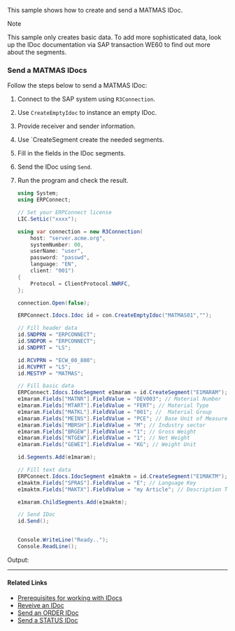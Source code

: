 This sample shows how to create and send a MATMAS IDoc.

Note

This sample only creates basic data. To add more sophisticated data, look up the IDoc documentation via SAP transaction WE60 to find out more about the segments.

### Send a MATMAS IDocs

Follow the steps below to send a MATMAS IDoc:

1. Connect to the SAP system using `R3Connection`.

1. Use `CreateEmptyIdoc` to instance an empty IDoc.

1. Provide receiver and sender information.

1. Use \`CreateSegment create the needed segments.

1. Fill in the fields in the IDoc segments.

1. Send the IDoc using `Send`.

1. Run the program and check the result.

   ```csharp
   using System;
   using ERPConnect;

   // Set your ERPConnect license
   LIC.SetLic("xxxx");

   using var connection = new R3Connection(
       host: "server.acme.org",
       systemNumber: 00,
       userName: "user",
       password: "passwd",
       language: "EN",
       client: "001")
   {
       Protocol = ClientProtocol.NWRFC,
   };

   connection.Open(false);

   ERPConnect.Idocs.Idoc id = con.CreateEmptyIdoc("MATMAS01","");

   // Fill header data
   id.SNDPRN = "ERPCONNECT";
   id.SNDPOR = "ERPCONNECT";
   id.SNDPRT = "LS";

   id.RCVPRN = "ECW_00_800";
   id.RCVPRT = "LS";
   id.MESTYP = "MATMAS";

   // Fill basic data
   ERPConnect.Idocs.IdocSegment e1maram = id.CreateSegment("E1MARAM");
   e1maram.Fields["MATNR"].FieldValue = "DEV003"; // Material Number
   e1maram.Fields["MTART"].FieldValue = "FERT"; // Material Type
   e1maram.Fields["MATKL"].FieldValue = "001"; //  Material Group
   e1maram.Fields["MEINS"].FieldValue = "PCE"; // Base Unit of Measure
   e1maram.Fields["MBRSH"].FieldValue = "M"; // Industry sector
   e1maram.Fields["BRGEW"].FieldValue = "1"; // Gross Weight
   e1maram.Fields["NTGEW"].FieldValue = "1"; // Net Weight
   e1maram.Fields["GEWEI"].FieldValue = "KG"; // Weight Unit

   id.Segments.Add(e1maram);

   // Fill text data
   ERPConnect.Idocs.IdocSegment e1maktm = id.CreateSegment("E1MAKTM");
   e1maktm.Fields["SPRAS"].FieldValue = "E"; // Language Key
   e1maktm.Fields["MAKTX"].FieldValue = "my Article"; // Description Text

   e1maram.ChildSegments.Add(e1maktm);

   // Send IDoc
   id.Send();


   Console.WriteLine("Ready..");
   Console.ReadLine();

   ```

Output:

______________________________________________________________________

#### Related Links

- [Prerequisites for working with IDocs](../../documentation/idocs/prerequisites/)
- [Reveive an IDoc](../receive-an-idoc/)
- [Send an ORDER IDoc](../send-an-order-idoc/)
- [Send a STATUS IDoc](../send-a-simple-status-idoc/)
